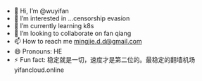 - 👋 Hi, I’m @wuyifan
- 👀 I’m interested in ...censorship evasion
- 🌱 I’m currently learning k8s
- 💞️ I’m looking to collaborate on fan qiang
- 📫 How to reach me mingjie.d.d@gmail.com
- 😄 Pronouns: HE
- ⚡ Fun fact: 稳定就是一切，速度才是第二位的。最稳定的翻墙机场 yifancloud.online

<!---
yifancloud/yifancloud is a ✨ special ✨ repository because its `README.md` (this file) appears on your GitHub profile.
You can click the Preview link to take a look at your changes.
--->

